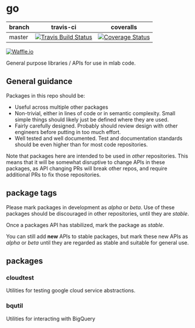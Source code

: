 # go
| branch | travis-ci | coveralls |
|--------|-----------|-----------|
| master | [![Travis Build Status](https://travis-ci.org/m-lab/go.svg?branch=master)](https://travis-ci.org/m-lab/go) | [![Coverage Status](https://coveralls.io/repos/m-lab/go/badge.svg?branch=master)](https://coveralls.io/github/m-lab/go?branch=master) |

[![Waffle.io](https://badge.waffle.io/m-lab/go.svg?title=Ready)](http://waffle.io/m-lab/go)


General purpose libraries / APIs for use in mlab code.

## General guidance
Packages in this repo should be:
+ Useful across multiple other packages
+ Non-trivial, either in lines of code or in semantic complexity.
Small simple things should likely just be defined where they are used.
+ Fairly carefully designed.  Probably should review design with other
engineers before putting in too much effort.
+ Well tested and well documented.  Test and documentation standards
should be even higher than for most code repositories.

Note that packages here are intended to be used in *other* repositories.
This means that it will be somewhat disruptive to change APIs in these
packages, as API changing PRs will break other repos, and require additional
PRs to fix those repositories.

## package tags
Please mark packages in development as *alpha* or *beta*.  Use of these packages
should be discouraged in other repositories, until they are *stable*.

Once a packages API has stabilized, mark the package as *stable*.

You can still add __new__ APIs to stable packages, but mark these new APIs
as *alpha* or *beta* until they are regarded as stable and suitable for
general use.

## packages
### cloudtest
Utilities for testing google cloud service abstractions.

### bqutil
Utilities for interacting with BigQuery

